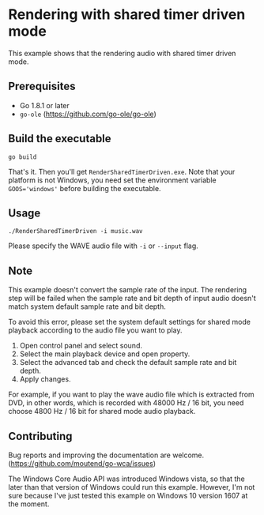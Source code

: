 # Rendering with shared timer driven mode

This example shows that the rendering audio with shared timer driven mode.

## Prerequisites

- Go 1.8.1 or later
- `go-ole` (https://github.com/go-ole/go-ole)

## Build the executable

```shell
go build
```

That's it. Then you'll get `RenderSharedTimerDriven.exe`. Note that your platform is not Windows, you need set the environment variable `GOOS='windows'` before building the executable.

## Usage

```shell
./RenderSharedTimerDriven -i music.wav
```

Please specify the WAVE audio file with `-i` or `--input` flag.

## Note

This example doesn't convert the sample rate of the input. The rendering step will be failed when the sample rate and bit depth of input audio doesn't match system default sample rate and bit depth.

To avoid this error, please set the system default settings for shared mode playback according to the audio file you want to play.

1. Open control panel and select sound.
1. Select the main playback device and open property.
1. Select the advanced tab and check the default sample rate and bit depth.
1. Apply changes.

For example, if you want to play the wave audio file which is extracted from DVD, in other words, which is recorded with 48000 Hz / 16 bit, you need choose 4800 Hz / 16 bit for shared mode audio playback.

## Contributing

Bug reports and improving the documentation are welcome. (https://github.com/moutend/go-wca/issues)

The Windows Core Audio API was introduced Windows vista, so that the later than that version of Windows could run this example. However, I'm not sure because I've just tested this example on Windows 10 version 1607 at the moment.
